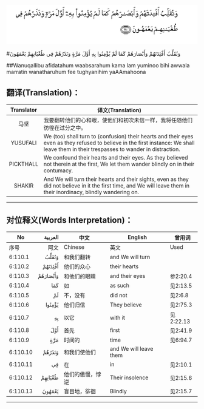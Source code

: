 ![006:110](images/006_110.gif)

#وَنُقَلِّبُ أَفْئِدَتَهُمْ وَأَبْصَارَهُمْ كَمَا لَمْ يُؤْمِنُوا بِهِ أَوَّلَ مَرَّةٍ وَنَذَرُهُمْ فِي طُغْيَانِهِمْ يَعْمَهُونَ 

##Wanuqallibu afidatahum waabsarahum kama lam yuminoo bihi awwala marratin wanatharuhum fee tughyanihim yaAAmahoona 

## 翻译(Translation)：

| Translator | 译文(Translation)                                            |
| :--------: | ------------------------------------------------------------ |
|    马坚    | 我要翻转他们的心和眼，使他们和初次未信一样，我将任随他们彷徨在过分之中。 |
|  YUSUFALI  | We (too) shall turn to (confusion) their hearts and their eyes even as they refused to believe in the first instance: We shall leave them in their trespasses to wander in distraction. |
| PICKTHALL  | We confound their hearts and their eyes. As they believed not therein at the first, We let them wander blindly on in their contumacy. |
|   SHAKIR   | And We will turn their hearts and their sights, even as they did not believe in it the first time, and We will leave them in their inordinacy, blindly wandering on. |

---

## 对位释义(Words Interpretation)：

| No   | العربية | 中文    | English | 曾用词 |
| ---- | ------: | ------- | ------- | ------ |
| 序号 |    阿文 | Chinese | 英文    | Used   |
| 6:110.1  | وَنُقَلِّبُ    | 和我们翻转       | and We will turn       |           |
| 6:110.2  | أَفْئِدَتَهُمْ  | 他们的众心       | their hearts           |           |
| 6:110.3  | وَأَبْصَارَهُمْ | 和他们的眼睛     | and their eyes         | 参2:20.4  |
| 6:110.4  | كَمَا      | 如               | as such                | 见2:13.5  |
| 6:110.5  | لَمْ       | 不，没有         | did not                | 见2:6.8   |
| 6:110.6  | يُؤْمِنُوا   | 他们归信         | They believe           | 见2:75.3  |
| 6:110.7  | بِهِ       | 以它             | with it                | 见2:22.13 |
| 6:110.8  | أَوَّلَ      | 首先             | first                  | 见2:41.9  |
| 6:110.9  | مَرَّةٍ      | 时间的           | time                   | 见6:94.7  |
| 6:110.10 | وَنَذَرُهُمْ   | 和我们使他们     | and We will leave them |           |
| 6:110.11 | فِي       | 在               | in                     | 见2:10.1  |
| 6:110.12 | طُغْيَانِهِمْ  | 他们的傲慢，悖逆 | Their insolence        | 见2:15.6  |
| 6:110.13 | يَعْمَهُونَ   | 盲目地，徘徊     | Blindly                | 见2:15.7  |

---
